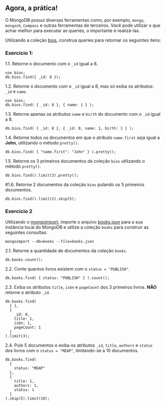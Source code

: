 ## Agora, a prática!
O MongoDB possui diversas ferramentas como, por exemplo, `mongo`, `mongosh`, `Compass` e outras ferramentas de terceiros. Você pode utilizar o que achar melhor para executar as queries, o importante é realizá-las.

Utilizando a coleção [bios](https://docs.mongodb.com/manual/reference/bios-example-collection/), construa queries para retornar os seguintes itens:

### Exercício 1:

1.1. Retorne o documento com o `_id` igual a 8.

```
use bios;
db.bios.find({ _id: 8 });
```

1.2. Retorne o documento com o `_id` igual a 8, mas só exiba os atributos: `_id` e `name`.

```
use bios;
db.bios.find( { _id: 8 }, { name: 1 } );
```

1.3. Retorne apenas os atributos `name` e `birth` do documento com o `_id` igual a 8.

```
db.bios.find( { _id: 8 }, { _id: 0, name: 1, birth: 1 } );
```

1.4. Retorne todos os documentos em que o atributo `name.first` seja igual a **John**, utilizando o método `pretty()`.

```
db.bios.find( { "name.first": "John" } ).pretty();
```

1.5. Retorne os 3 primeiros documentos da coleção `bios` utilizando o método `pretty()`.

```
db.bios.find().limit(3).pretty();
```

#1.6. Retorne 2 documentos da coleção `bios` pulando os 5 primeiros documentos.

```
db.bios.find().limit(2).skip(5);
```


### Exercício 2

Utilizando o [mongoimport](https://docs.mongodb.com/database-tools/mongoimport/), importe o arquivo [books.json](https://s3.us-east-2.amazonaws.com/assets.app.betrybe.com/back-end/mongodb/books-48d15e4d8924badc2308cc4a62eb3ea4.json) para a sua instância local do MongoDB e utilize a coleção `books` para construir as seguintes consultas:

```
mongoimport --db=books --file=books.json
```

2.1. Retorne a quantidade de documentos da coleção `books`.

```
db.books.count();
```

2.2. Conte quantos livros existem com o `status = "PUBLISH"`.

```
db.books.find( { status: "PUBLISH" } ).count();
```

2.3. Exiba os atributos `title`, `isbn` e `pageCount` dos 3 primeiros livros. **NÃO** retorne o atributo `_id`.

```
db.books.find(
  { },
  {
    _id: 0,
    title: 1,
    isbn: 1,
    pageCount: 1
  }
).limit(3);
```

2.4. Pule 5 documentos e exiba os atributos `_id`, `title`, `authors` e `status` dos livros com o `status = "MEAP"`, limitando-se a 10 documentos.

```
db.books.find(
  {
    status: "MEAP"
  },
  {
    title: 1,
    authors: 1,
    status: 1
  }
).skip(5).limit(10);
```

